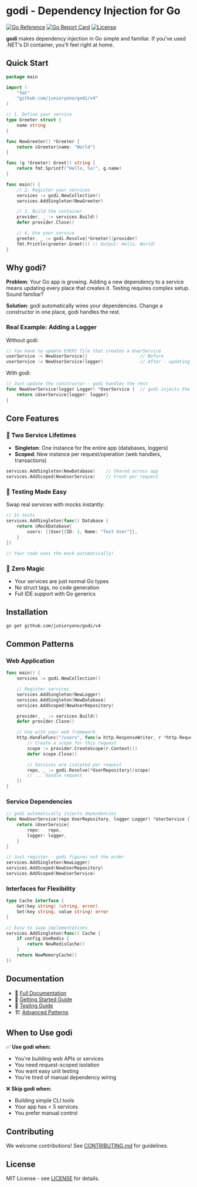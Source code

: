 # godi - Dependency Injection for Go

[![Go Reference](https://pkg.go.dev/badge/github.com/junioryono/godi.svg)](https://pkg.go.dev/github.com/junioryono/godi)
[![Go Report Card](https://goreportcard.com/badge/github.com/junioryono/godi)](https://goreportcard.com/report/github.com/junioryono/godi)
[![License](https://img.shields.io/github/license/junioryono/godi)](LICENSE)

**godi** makes dependency injection in Go simple and familiar. If you've used .NET's DI container, you'll feel right at home.

## Quick Start

```go
package main

import (
    "fmt"
    "github.com/junioryono/godi/v4"
)

// 1. Define your service
type Greeter struct {
    name string
}

func NewGreeter() *Greeter {
    return &Greeter{name: "World"}
}

func (g *Greeter) Greet() string {
    return fmt.Sprintf("Hello, %s!", g.name)
}

func main() {
    // 2. Register your services
    services := godi.NewCollection()
    services.AddSingleton(NewGreeter)

    // 3. Build the container
    provider, _ := services.Build()
    defer provider.Close()

    // 4. Use your service
    greeter, _ := godi.Resolve[*Greeter](provider)
    fmt.Println(greeter.Greet()) // Output: Hello, World!
}
```

## Why godi?

**Problem**: Your Go app is growing. Adding a new dependency to a service means updating every place that creates it. Testing requires complex setup. Sound familiar?

**Solution**: godi automatically wires your dependencies. Change a constructor in one place, godi handles the rest.

### Real Example: Adding a Logger

Without godi:

```go
// You have to update EVERY file that creates a UserService
userService := NewUserService()                    // Before
userService := NewUserService(logger)              // After - updating 20+ files!
```

With godi:

```go
// Just update the constructor - godi handles the rest
func NewUserService(logger Logger) *UserService {  // godi injects the logger
    return &UserService{logger: logger}
}
```

## Core Features

### 🎯 Two Service Lifetimes

- **Singleton**: One instance for the entire app (databases, loggers)
- **Scoped**: New instance per request/operation (web handlers, transactions)

```go
services.AddSingleton(NewDatabase)    // Shared across app
services.AddScoped(NewUserService)    // Fresh per request
```

### 🧪 Testing Made Easy

Swap real services with mocks instantly:

```go
// In tests
services.AddSingleton(func() Database {
    return &MockDatabase{
        users: []User{{ID: 1, Name: "Test User"}},
    }
})

// Your code uses the mock automatically!
```

### 🔌 Zero Magic

- Your services are just normal Go types
- No struct tags, no code generation
- Full IDE support with Go generics

## Installation

```bash
go get github.com/junioryono/godi/v4
```

## Common Patterns

### Web Application

```go
func main() {
    services := godi.NewCollection()

    // Register services
    services.AddSingleton(NewLogger)
    services.AddSingleton(NewDatabase)
    services.AddScoped(NewUserRepository)

    provider, _ := services.Build()
    defer provider.Close()

    // Use with your web framework
    http.HandleFunc("/users", func(w http.ResponseWriter, r *http.Request) {
        // Create a scope for this request
        scope := provider.CreateScope(r.Context())
        defer scope.Close()

        // Services are isolated per request
        repo, _ := godi.Resolve[*UserRepository](scope)
        // ... handle request
    })
}
```

### Service Dependencies

```go
// godi automatically injects dependencies
func NewUserService(repo UserRepository, logger Logger) *UserService {
    return &UserService{
        repo:   repo,
        logger: logger,
    }
}

// Just register - godi figures out the order
services.AddSingleton(NewLogger)
services.AddScoped(NewUserRepository)
services.AddScoped(NewUserService)
```

### Interfaces for Flexibility

```go
type Cache interface {
    Get(key string) (string, error)
    Set(key string, value string) error
}

// Easy to swap implementations
services.AddSingleton(func() Cache {
    if config.UseRedis {
        return NewRedisCache()
    }
    return NewMemoryCache()
})
```

## Documentation

- 📖 [Full Documentation](https://github.com/junioryono/godi/wiki)
- 🚀 [Getting Started Guide](https://github.com/junioryono/godi/wiki/Getting-Started)
- 🧪 [Testing Guide](https://github.com/junioryono/godi/wiki/Testing)
- 🏗️ [Advanced Patterns](https://github.com/junioryono/godi/wiki/Advanced-Patterns)

## When to Use godi

✅ **Use godi when:**

- You're building web APIs or services
- You need request-scoped isolation
- You want easy unit testing
- You're tired of manual dependency wiring

❌ **Skip godi when:**

- Building simple CLI tools
- Your app has < 5 services
- You prefer manual control

## Contributing

We welcome contributions! See [CONTRIBUTING.md](CONTRIBUTING.md) for guidelines.

## License

MIT License - see [LICENSE](LICENSE) for details.
